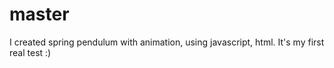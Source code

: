 # master

I created spring pendulum with animation, using javascript, html. It's my first real test :)
